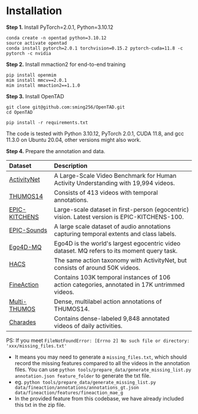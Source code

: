 # Installation

**Step 1.** Install PyTorch=2.0.1, Python=3.10.12

```
conda create -n opentad python=3.10.12
source activate opentad
conda install pytorch=2.0.1 torchvision=0.15.2 pytorch-cuda=11.8 -c pytorch -c nvidia
```

**Step 2.** Install mmaction2 for end-to-end training
```
pip install openmim
mim install mmcv==2.0.1
mim install mmaction2==1.1.0
```

**Step 3.** Install OpenTAD
```
git clone git@github.com:sming256/OpenTAD.git
cd OpenTAD

pip install -r requirements.txt
```

The code is tested with Python 3.10.12, PyTorch 2.0.1, CUDA 11.8, and gcc 11.3.0 on Ubuntu 20.04, other versions might also work.

**Step 4.** Prepare the annotation and data.

| Dataset                                                    | Description                                                                                   |
| :--------------------------------------------------------- | :-------------------------------------------------------------------------------------------- |
| [ActivityNet](/tools/prepare_data/activitynet/README.md)   | A Large-Scale Video Benchmark for Human Activity Understanding with 19,994 videos.            |
| [THUMOS14](/tools/prepare_data/thumos/README.md)           | Consists of 413 videos with temporal annotations.                                             |
| [EPIC-KITCHENS](/tools/prepare_data/epic/README.md)        | Large-scale dataset in first-person (egocentric) vision. Latest version is EPIC-KITCHENS-100. |
| [EPIC-Sounds](tools/prepare_data/epic_sounds/README.md)    | A large scale dataset of audio annotations capturing temporal extents and class labels.       |
| [Ego4D-MQ](/tools/prepare_data/ego4d/README.md)            | Ego4D is the world's largest egocentric video dataset. MQ refers to its moment query task.    |
| [HACS](/tools/prepare_data/hacs/README.md)                 | The same action taxonomy with ActivityNet, but consists of around 50K videos.                 |
| [FineAction](/tools/prepare_data/fineaction/README.md)     | Contains 103K temporal instances of 106 action categories, annotated in 17K untrimmed videos. |
| [Multi-THUMOS](/tools/prepare_data/multi-thumos/README.md) | Dense, multilabel action annotations of THUMOS14.                                             |
| [Charades](/tools/prepare_data/charades/README.md)         | Contains dense-labeled 9,848 annotated videos of daily activities.                            |


PS: If you meet `FileNotFoundError: [Errno 2] No such file or directory: 'xxx/missing_files.txt'`
- It means you may need to generate a `missing_files.txt`, which should record the missing features compared to all the videos in the annotation files. You can use `python tools/prepare_data/generate_missing_list.py annotation.json feature_folder` to generate the txt file.
- eg. `python tools/prepare_data/generate_missing_list.py data/fineaction/annotations/annotations_gt.json  data/fineaction/features/fineaction_mae_g`
- In the provided feature from this codebase, we have already included this txt in the zip file.